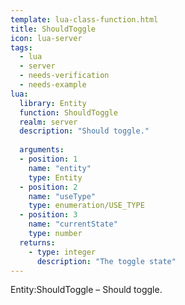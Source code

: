 ```yaml
---
template: lua-class-function.html
title: ShouldToggle
icon: lua-server
tags:
  - lua
  - server
  - needs-verification
  - needs-example
lua:
  library: Entity
  function: ShouldToggle
  realm: server
  description: "Should toggle."
  
  arguments:
  - position: 1
    name: "entity"
    type: Entity
  - position: 2
    name: "useType"
    type: enumeration/USE_TYPE
  - position: 3
    name: "currentState"
    type: number
  returns:
    - type: integer
      description: "The toggle state"
---
```


<div class="lua__search__keywords">
Entity:ShouldToggle &#x2013; Should toggle.
</div>
